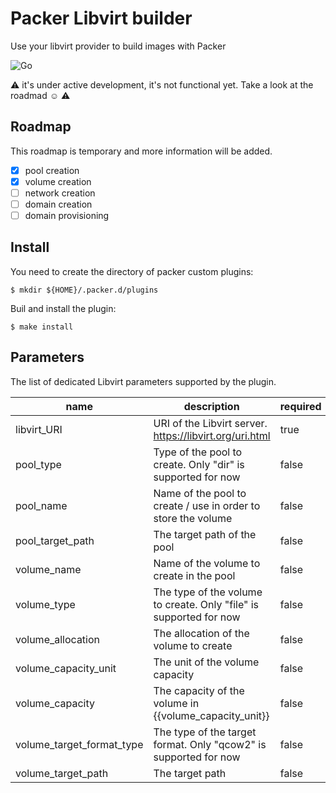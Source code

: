 # Packer Libvirt builder
Use your libvirt provider to build images with Packer

![Go](https://github.com/tormath1/packer-libvirt/workflows/Go/badge.svg)

:warning: it's under active development, it's not functional yet. Take a look at the roadmad :relaxed: :warning:

## Roadmap

This roadmap is temporary and more information will be added.

- [x] pool creation
- [x] volume creation
- [ ] network creation
- [ ] domain creation
- [ ] domain provisioning

## Install

You need to create the directory of packer custom plugins:

```
$ mkdir ${HOME}/.packer.d/plugins
```

Buil and install the plugin:

```shell
$ make install
```

## Parameters

The list of dedicated Libvirt parameters supported by the plugin.

| name                      | description                                                        | required | default                              |
|---------------------------|--------------------------------------------------------------------|----------|--------------------------------------|
| libvirt_URI               | URI of the Libvirt server. https://libvirt.org/uri.html            | true     |                                      |
| pool_type                 | Type of the pool to create. Only "dir" is supported for now        | false    | dir                                  |
| pool_name                 | Name of the pool to create / use in order to store the volume      | false    | pool-packer                          |
| pool_target_path          | The target path of the pool                                        | false    | /var/lib/libvirt/{{pool_name}}       |
| volume_name               | Name of the volume to create in the pool                           | false    | {{pool_name}}-volume                 |
| volume_type               | The type of the volume to create. Only "file" is supported for now | false    | file                                 |
| volume_allocation         | The allocation of the volume to create                             | false    | 0                                    |
| volume_capacity_unit      | The unit of the volume capacity                                    | false    | G (for GB)                           |
| volume_capacity           | The capacity of the volume in {{volume_capacity_unit}}             | false    | 8                                    |
| volume_target_format_type | The type of the target format. Only "qcow2" is supported for now   | false    | qcow2                                |
| volume_target_path        | The target path                                                    | false    | {{pool_target_path}}/{{volume_name}} |
